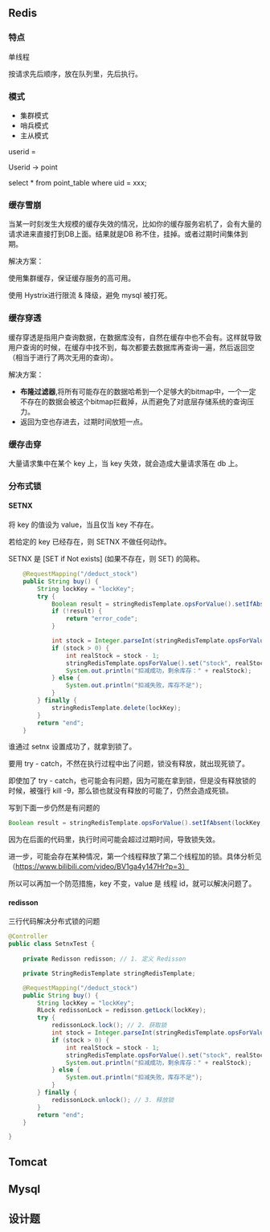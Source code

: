 ## Redis

### 特点

单线程

按请求先后顺序，放在队列里，先后执行。

### 模式

- 集群模式
- 哨兵模式
- 主从模式

userid = 

Userid -> point 

select * from point_table where uid = xxx;

### 缓存雪崩

当某一时刻发生大规模的缓存失效的情况，比如你的缓存服务宕机了，会有大量的请求进来直接打到DB上面。结果就是DB 称不住，挂掉。或者过期时间集体到期。

解决方案：

使用集群缓存，保证缓存服务的高可用。

使用 Hystrix进行限流 & 降级，避免 mysql 被打死。

### 缓存穿透

缓存穿透是指用户查询数据，在数据库没有，自然在缓存中也不会有。这样就导致用户查询的时候，在缓存中找不到，每次都要去数据库再查询一遍，然后返回空（相当于进行了两次无用的查询）。

解决方案：

- **布隆过滤器**,将所有可能存在的数据哈希到一个足够大的bitmap中，一个一定不存在的数据会被这个bitmap拦截掉，从而避免了对底层存储系统的查询压力。
- 返回为空也存进去，过期时间放短一点。

### 缓存击穿

大量请求集中在某个 key 上，当 key 失效，就会造成大量请求落在 db 上。



### 分布式锁

#### SETNX

将 key 的值设为 value，当且仅当 key 不存在。

若给定的 key 已经存在，则 SETNX 不做任何动作。

SETNX 是 [SET if Not exists] (如果不存在，则 SET) 的简称。

```java
    @RequestMapping("/deduct_stock")
    public String buy() {
        String lockKey = "lockKey";
        try {
            Boolean result = stringRedisTemplate.opsForValue().setIfAbsent(lockKey, "zhuge", 10, TimeUnit.SECONDS);
            if (!result) {
                return "error_code";
            }

            int stock = Integer.parseInt(stringRedisTemplate.opsForValue().get("stock"));
            if (stock > 0) {
                int realStock = stock - 1;
                stringRedisTemplate.opsForValue().set("stock", realStock + "");
                System.out.println("扣减成功，剩余库存：" + realStock);
            } else {
                System.out.println("扣减失败，库存不足");
            }
        } finally {
            stringRedisTemplate.delete(lockKey);
        }
        return "end";
    }
```

谁通过 setnx 设置成功了，就拿到锁了。

要用 try - catch，不然在执行过程中出了问题，锁没有释放，就出现死锁了。

即使加了 try - catch，也可能会有问题，因为可能在拿到锁，但是没有释放锁的时候，被强行 kill -9，那么锁也就没有释放的可能了，仍然会造成死锁。



写到下面一步仍然是有问题的

```java
Boolean result = stringRedisTemplate.opsForValue().setIfAbsent(lockKey, "zhuge", 10, TimeUnit.SECONDS);
```

因为在后面的代码里，执行时间可能会超过过期时间，导致锁失效。

进一步，可能会存在某种情况，第一个线程释放了第二个线程加的锁。具体分析见（https://www.bilibili.com/video/BV1ga4y147Hr?p=3）

所以可以再加一个防范措施，key 不变，value 是 线程 id，就可以解决问题了。

#### redisson

三行代码解决分布式锁的问题

```java
@Controller
public class SetnxTest {
		
    private Redisson redisson; // 1. 定义 Redisson

    private StringRedisTemplate stringRedisTemplate;

    @RequestMapping("/deduct_stock")
    public String buy() {
        String lockKey = "lockKey";
        RLock redissonLock = redisson.getLock(lockKey);
        try {
            redissonLock.lock(); // 2. 获取锁
            int stock = Integer.parseInt(stringRedisTemplate.opsForValue().get("stock"));
            if (stock > 0) {
                int realStock = stock - 1;
                stringRedisTemplate.opsForValue().set("stock", realStock + "");
                System.out.println("扣减成功，剩余库存：" + realStock);
            } else {
                System.out.println("扣减失败，库存不足");
            }
        } finally {
            redissonLock.unlock(); // 3. 释放锁
        }
        return "end";
    }

}
```



## Tomcat



## Mysql



## 设计题




